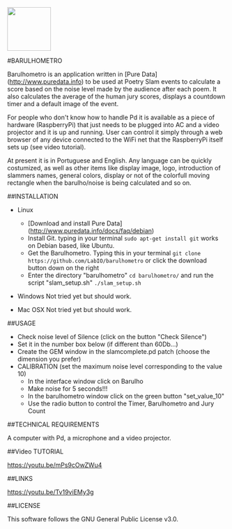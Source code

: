 <img src="Images/collage.jpg" Width="100">

#BARULHOMETRO

Barulhometro is an application written in [Pure Data] (http://www.puredata.info) to be used at Poetry Slam events to calculate a score based on the noise level made by the audience after each poem. It also calculates the average of the human jury scores, displays a countdown timer and a default image of the event.

For  people who don't know how to handle Pd it is available as a piece of hardware (RaspberryPi) that just needs to be plugged into AC and a video projector and it is up and running. User can control it simply through a web browser of any device connected to the WiFi net that the RaspberryPi itself sets up (see video tutorial).

At present it is in Portuguese and English. Any language can be quickly costumized, as well as  other items like display image, logo, introduction of slammers names, general colors, display or not of the colorfull moving rectangle when the barulho/noise is being calculated and so on.


##INSTALLATION

* Linux
  * [Download and install Pure Data] (http://www.puredata.info/docs/faq/debian)
  * Install Git. typing in your terminal `sudo apt-get install git` works on Debian based, like Ubuntu.
  * Get the Barulhometro. Typing this in your terminal `git clone https://github.com/LabIO/barulhometro`
    or click the download button down on the right
  * Enter the directory "barulhometro" `cd barulhometro/` and run the script "slam_setup.sh" `./slam_setup.sh`

* Windows
Not tried yet but should work.

* Mac OSX
Not tried yet but should work.


##USAGE

* Check noise level of Silence (click on the button "Check Silence")
* Set it in the number box below (if different than 60Db...)
* Create the GEM window in the slamcomplete.pd patch (choose the dimension you prefer)
* CALIBRATION (set the maximum noise level corresponding to the value 10)
  * In the interface window click on Barulho   
  * Make noise for 5 seconds!!!
  * In the barulhometro window click on the green button "set_value_10"
  * Use the radio button to control the Timer, Barulhometro and Jury Count


##TECHNICAL REQUIREMENTS

A computer with Pd, a microphone and a video projector. 


##Video TUTORIAL

https://youtu.be/mPs9cOwZWu4


##LINKS

https://youtu.be/Tv19viEMy3g


##LICENSE

This software follows the GNU General Public License v3.0.
